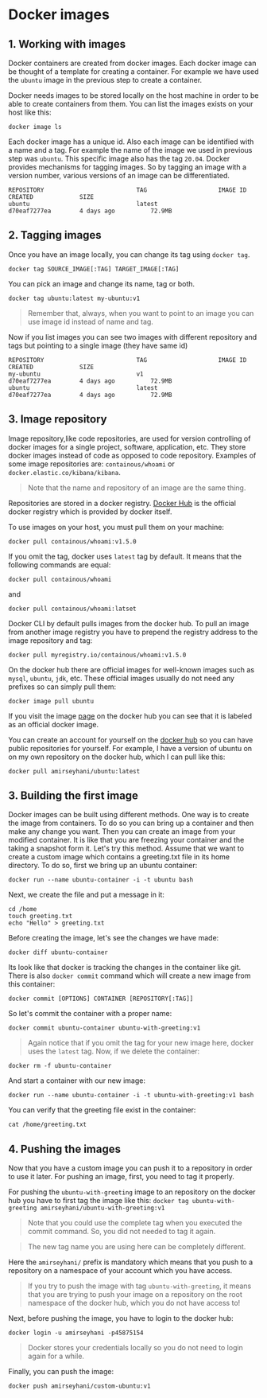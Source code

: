 # Docker images

## 1. Working with images
Docker containers are created from docker images. Each docker image can be thought of a template for creating a container. For example we have used the `ubuntu` image in the previous step to create a container.

Docker needs images to be stored locally on the host machine in order to be able to create containers from them.
You can list the images exists on your host like this:
```
docker image ls
```
Each docker image has a unique id. Also each image can be identified with a name and a tag. For example the name of the image we used in previous step was `ubuntu`. This specific image also has the tag `20.04`. Docker provides mechanisms for tagging images. So by tagging an image with a version number, various versions of an image can be differentiated.
```
REPOSITORY                          TAG                    IMAGE ID            CREATED             SIZE
ubuntu                              latest                 d70eaf7277ea        4 days ago          72.9MB
```

## 2. Tagging images
Once you have an image locally, you can change its tag using `docker tag`.
```
docker tag SOURCE_IMAGE[:TAG] TARGET_IMAGE[:TAG]
```
You can pick an image and change its name, tag or both.
```
docker tag ubuntu:latest my-ubuntu:v1
```

> Remember that, always, when you want to point to an image you can use image id instead of name and tag.

Now if you list images you can see two images with different repository and tags but pointing to a single image
(they have same id)
```
REPOSITORY                          TAG                    IMAGE ID            CREATED             SIZE
my-ubuntu                           v1                     d70eaf7277ea        4 days ago          72.9MB
ubuntu                              latest                 d70eaf7277ea        4 days ago          72.9MB
```

## 3. Image repository
Image repository,like code repositories, are used for version controlling of docker images for a single project, software, application, etc. They store docker images instead of code as opposed to code repository.
Examples of some image repositories are: `containous/whoami` or `docker.elastic.co/kibana/kibana`. 
> Note that the name and repository of an image are the same thing.

Repositories are stored in a docker registry. [Docker Hub](hub.docker.com) is the official docker registry which is provided by docker itself.

To use images on your host, you must pull them on your machine:
```
docker pull containous/whoami:v1.5.0
```
If you omit the tag, docker uses `latest` tag by default. It means that the following commands are equal:
```
docker pull containous/whoami
```
and
```
docker pull containous/whoami:latset
```

Docker CLI by default pulls images from the docker hub. To pull an image from another image registry you have to prepend the registry address to the image repository and tag:
```
docker pull myregistry.io/containous/whoami:v1.5.0
``` 
On the docker hub there are official images for well-known images such as `mysql`, `ubuntu`, `jdk`, etc.
These official images usually do not need any prefixes so can simply pull them:
```
docker image pull ubuntu
```
If you visit the image [page](https://hub.docker.com/_/ubuntu) on the docker hub you can see that it is labeled as an official docker image.

You can create an account for yourself on the [docker hub](https://hub.docker.com) so you can have public repositories for yourself.
For example, I have a version of ubuntu on on my own repository on the docker hub, which I can pull like this:
```
docker pull amirseyhani/ubuntu:latest
```
## 3. Building the first image
Docker images can be built using different methods. One way is to create the image from containers. To do so you can bring up a container and then make any change you want. Then you can create an image from your modified container. It is like that you are freezing your container and the taking a snapshot form it. Let's try this method.
Assume that we want to create a custom image which contains a greeting.txt file in its home directory.
To do so, first we bring up an ubuntu container:
```
docker run --name ubuntu-container -i -t ubuntu bash
```
Next, we create the file and put a message in it:
```
cd /home
touch greeting.txt
echo "Hello" > greeting.txt
```
Before creating the image, let's see the changes we have made:
```
docker diff ubuntu-container
```
Its look like that docker is tracking the changes in the container like git. There is also `docker commit` command which will create a new image from this container:
```
docker commit [OPTIONS] CONTAINER [REPOSITORY[:TAG]]
```
So let's commit the container with a proper name:
```
docker commit ubuntu-container ubuntu-with-greeting:v1
```
> Again notice that if you omit the tag for your new image here, docker uses the `latest` tag.
Now, if we delete the container:
```
docker rm -f ubuntu-container
```
And start a container with our new image:
```
docker run --name ubuntu-container -i -t ubuntu-with-greeting:v1 bash
```
You can verify that the greeting file exist in the container:
```
cat /home/greeting.txt
```

## 4. Pushing the images
Now that you have a custom image you can push it to a repository in order to use it later. For pushing an image, first, you need to tag it properly. 

For pushing the `ubuntu-with-greeting` image to an repository on the docker hub you have to first tag the image like this:
`docker tag ubuntu-with-greeting amirseyhani/ubuntu-with-greeting:v1`
> Note that you could use the complete tag when you executed the commit command. So, you did not needed to tag it again.

>  The new tag name you are using here can be completely different.

Here the `amirseyhani/` prefix is mandatory which means that you push to a repository on a namespace of your account which you have access.

> If you try to push the image with tag `ubuntu-with-greeting`, it means that you are trying to push your image on a repository on the root namespace of the docker hub, which you do not have access to!

Next, before pushing the image, you have to login to the docker hub:
```
docker login -u amirseyhani -p45875154
```
> Docker stores your credentials locally so you do not need to login again for a while.

Finally, you can push the image:
```
docker push amirseyhani/custom-ubuntu:v1
```